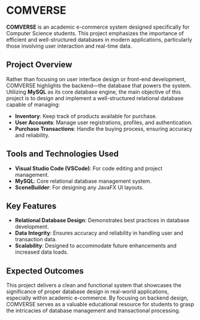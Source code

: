 # COMVERSE

**COMVERSE** is an academic e-commerce system designed specifically for Computer Science students. This project emphasizes the importance of efficient and well-structured databases in modern applications, particularly those involving user interaction and real-time data. 

## Project Overview

Rather than focusing on user interface design or front-end development, COMVERSE highlights the backend—the database that powers the system. Utilizing **MySQL** as its core database engine, the main objective of this project is to design and implement a well-structured relational database capable of managing:

- **Inventory**: Keep track of products available for purchase.
- **User Accounts**: Manage user registrations, profiles, and authentication.
- **Purchase Transactions**: Handle the buying process, ensuring accuracy and reliability.

## Tools and Technologies Used 

- **Visual Studio Code (VSCode)**: For code editing and project management.
- **MySQL**: Core relational database management system.
- **SceneBuilder**: For designing any JavaFX UI layouts.

## Key Features

- **Relational Database Design**: Demonstrates best practices in database development.
- **Data Integrity**: Ensures accuracy and reliability in handling user and transaction data.
- **Scalability**: Designed to accommodate future enhancements and increased data loads.

## Expected Outcomes

This project delivers a clean and functional system that showcases the significance of proper database design in real-world applications, especially within academic e-commerce. By focusing on backend design, COMVERSE serves as a valuable educational resource for students to grasp the intricacies of database management and transactional processing.

